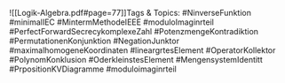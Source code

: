 
![[Logik-Algebra.pdf#page=77]]Tags & Topics:
   #NinverseFunktion
   #minimalIEC
   #MintermMethodeIEEE
   #moduloImaginrteil
   #PerfectForwardSecrecykomplexeZahl
   #PotenzmengeKontradiktion
   #PermutationenKonjunktion
   #NegationJunktor
   #maximalhomogeneKoordinaten
   #lineargrtesElement
   #OperatorKollektor
   #PolynomKonklusion
   #OderkleinstesElement
   #MengensystemIdentitt
   #PrpositionKVDiagramme
   #moduloimaginrteil